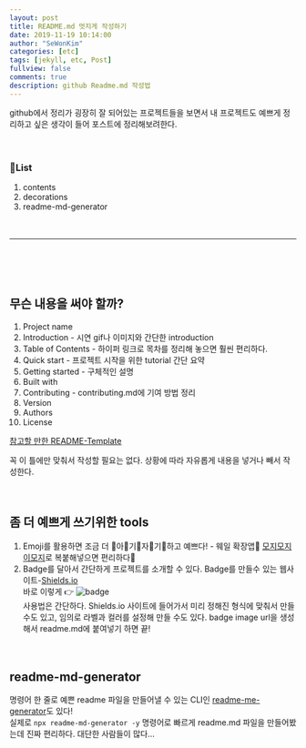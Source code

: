 ```yaml
---
layout: post
title: README.md 멋지게 작성하기
date: 2019-11-19 10:14:00
author: "SeWonKim"
categories: [etc]
tags: [jekyll, etc, Post]
fullview: false
comments: true
description: github Readme.md 작성법
---
```


github에서 정리가 굉장히 잘 되어있는 프로젝트들을 보면서 내 프로젝트도 예쁘게 정리하고 싶은 생각이 들어 포스트에 정리해보려한다.
　

　


### 🔎List 

1. contents
2. decorations
3. readme-md-generator

　

---
　

　

## 무슨 내용을 써야 할까?

1. Project name
2. Introduction - 시연 gif나 이미지와 간단한 introduction
3. Table of Contents - 하이퍼 링크로 목차를 정리해 놓으면 훨씬 편리하다.
4. Quick start - 프로젝트 시작을 위한 tutorial 간단 요약
5. Getting started - 구체적인 설명
6. Built with
7. Contributing - contributing.md에 기여 방법 정리
8. Version
9. Authors
10. License


[참고할 만한 README-Template](https://gist.github.com/PurpleBooth/109311bb0361f32d87a2)


꼭 이 틀에만 맞춰서 작성할 필요는 없다. 상황에 따라 자유롭게 내용을 넣거나 빼서 작성한다.


　
　
## 좀 더 예쁘게 쓰기위한 tools
1. Emoji를 활용하면 조금 더 🌸아🌺기🌹자🌷기🌺하고 예쁘다! - 웨일 확장앱🐋 [모지모지 이모지](https://store.whale.naver.com/detail/ilglkcbgchmaadclmokfkcdmnanniakn)로 복붙해넣으면 편리하다💙
2. Badge를 달아서 간단하게 프로젝트를 소개할 수 있다. Badge를 만들수 있는 웹사이트-[Shields.io](https://shields.io/)        
바로 이렇게 👉 ![badge](https://img.shields.io/badge/like-this-ff96b4)      
사용법은 간단하다. Shields.io 사이트에 들어가서 미리 정해진 형식에 맞춰서 만들 수도 있고, 임의로 라벨과 컬러를 설정해 만들 수도 있다. badge image url을 생성해서 readme.md에 붙여넣기 하면 끝!


　
　
## readme-md-generator
명령어 한 줄로 예쁜 readme 파일을 만들어낼 수 있는 CLI인 [readme-me-generator](https://github.com/kefranabg/readme-md-generator)도 있다!     
실제로 `npx readme-md-generator -y` 명령어로 빠르게 readme.md 파일을 만들어봤는데 진짜 편리하다. 대단한 사람들이 많다...